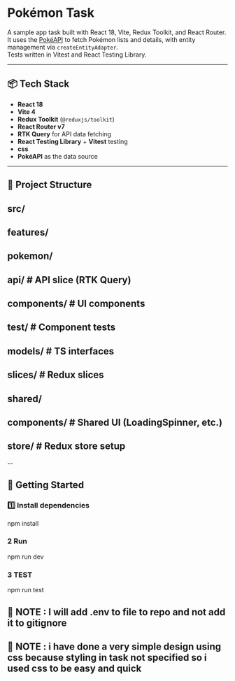 # Pokémon Task

A sample app task built with React 18, Vite, Redux Toolkit, and React Router.  
It uses the [PokéAPI](https://pokeapi.co) to fetch Pokémon lists and details, with entity management via `createEntityAdapter`.  
Tests written in Vitest and React Testing Library.

---

## 📦 Tech Stack

- **React 18**
- **Vite 4**
- **Redux Toolkit** (`@reduxjs/toolkit`)
- **React Router v7**
- **RTK Query** for API data fetching
- **React Testing Library** + **Vitest** testing
- **css** 
- **PokéAPI** as the data source

---

## 📂 Project Structure
## src/
##   features/
##      pokemon/
##          api/ # API slice (RTK Query)
##          components/ # UI components
##          test/ # Component tests
##          models/ # TS interfaces
##          slices/ # Redux slices
##   shared/
##      components/ # Shared UI (LoadingSpinner, etc.)
## store/ # Redux store setup
-- 

## 🚀 Getting Started

### 1️⃣ Install dependencies
npm install

### 2 Run 
npm run dev

### 3 TEST 
npm run test


## 🚀 NOTE : I will add .env to file to repo and not add it to gitignore

## 🚀 NOTE : i have done a very simple design using css because styling in task not specified so i used css to be easy and quick